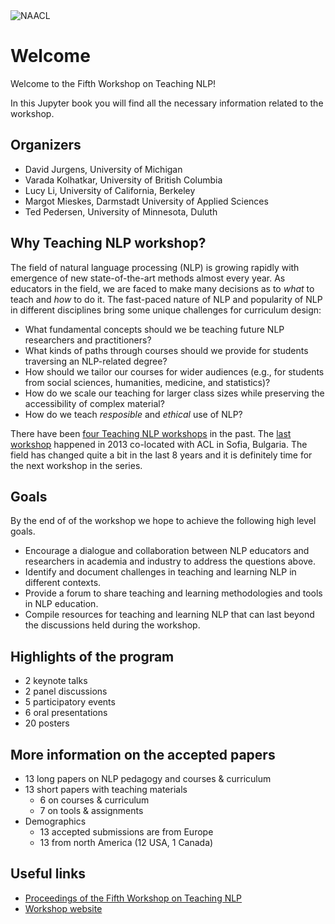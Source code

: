 <img src="img/photo-NAACL2021.png" alt="NAACL" class="bg-primary"/>

# Welcome 

Welcome to the Fifth Workshop on Teaching NLP! 

In this Jupyter book you will find all the necessary information related to the workshop. 

## Organizers 

- David Jurgens, University of Michigan
- Varada Kolhatkar, University of British Columbia
- Lucy Li, University of California, Berkeley
- Margot Mieskes, Darmstadt University of Applied Sciences
- Ted Pedersen, University of Minnesota, Duluth


## Why Teaching NLP workshop?

The field of natural language processing (NLP) is growing rapidly with emergence of new state-of-the-art methods almost every year. As educators in the field, we are faced to make many decisions as to _what_ to teach and _how_ to do it. The fast-paced nature of NLP and popularity of NLP in different disciplines bring some unique challenges for curriculum design:  

- What fundamental concepts should we be teaching future NLP researchers and practitioners? 
- What kinds of paths through courses should we provide for students traversing an NLP-related degree? 
- How should we tailor our courses for wider audiences (e.g., for students from social sciences, humanities, medicine, and statistics)? 
- How do we scale our teaching for larger class sizes while preserving the accessibility of complex material?
- How do we teach _resposible_ and _ethical_ use of NLP?

There have been [four Teaching NLP workshops](https://www.aclweb.org/anthology/venues/teachingnlp/) in the past. The [last workshop](https://www.aclweb.org/anthology/W13-3400/) happened in 2013 co-located with ACL in Sofia, Bulgaria. The field has changed quite a bit in the last 8 years and it is definitely time for the next workshop in the series.  

## Goals

By the end of of the workshop we hope to achieve the following high level goals. 

- Encourage a dialogue and collaboration between NLP educators and researchers in academia and industry to address the questions above.  
- Identify and document challenges in teaching and learning NLP in different contexts.
- Provide a forum to share teaching and learning methodologies and tools in NLP education. 
- Compile resources for teaching and learning NLP  that can last beyond the discussions held during the workshop.

## Highlights of the program

- 2 keynote talks
- 2 panel discussions
- 5 participatory events
- 6 oral presentations
- 20 posters

## More information on the accepted papers

- 13 long papers on NLP pedagogy and courses & curriculum 
- 13 short papers with teaching materials
    - 6 on courses & curriculum
    - 7 on tools & assignments
- Demographics
    - 13 accepted submissions are from Europe
    - 13 from north America (12 USA, 1 Canada)

## Useful links

- [Proceedings of the Fifth Workshop on Teaching NLP](https://www.aclweb.org/anthology/volumes/2021.teachingnlp-1/)
- [Workshop website](https://sites.google.com/view/teaching-nlp-workshop)
